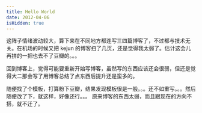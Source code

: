 ```yaml
---
title: Hello World
date: 2012-04-06
isHidden: true
---
```

这阵子情绪波动较大，算下来在不同地方都连写三四篇博客了，不过都与技术无关。在机场的时候又把 kejun 的博客扫了几页，还是觉得我太弱了。估计这会儿再拼的一把也去不了豆瓣的。。。

回到博客上，觉得可能要重新开始写博客，虽然写的东西应该还会很弱，但还是觉得大二那会写了用博客总结了点东西后提升还是蛮多的。

随便找了个模板，打算粉下豆瓣，结果发现模板很是一般。。。还不如重写。。。然后随便改了下，就这样，好像还行。。。
原来博客的东西太弱，而且跟现在的方向不搭，就不迁了。